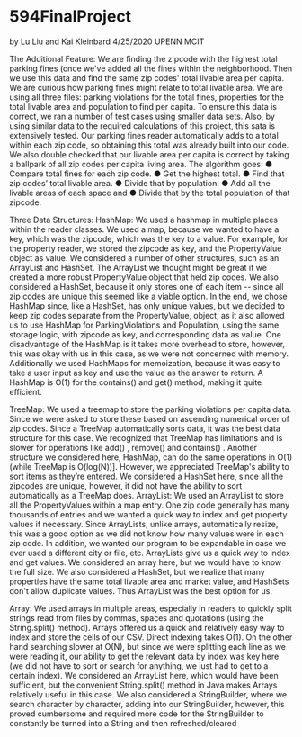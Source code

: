 # 594FinalProject
by Lu Liu and Kai Kleinbard
4/25/2020
UPENN MCIT

The Additional Feature:
We are finding the zipcode with the highest total parking fines (once
we've added all the fines within the neighborhood. Then we use this
data and find the same zip codes' total livable area per capita. We
are curious how parking fines might relate to total livable area. We
are using all three files: parking violations for the total fines,
properties for the total livable area and population to find per
capita. To ensure this data is correct, we ran a number of test cases
using smaller data sets. Also, by using similar data to the required
calculations of this project, this sata is extensively tested. Our
parking fines reader automatically adds to a total within each zip
code, so obtaining this total was already built into our code. We also
double checked that our livable area per capita is correct by taking a
ballpark of all zip codes per capita living area. The algorithm goes:
● Compare total fines for each zip code.
● Get the highest total.
● Find that zip codes’ total livable area.
● Divide that by population.
● Add all the livable areas of each space and
● Divide that by the total population of that zipcode.

Three Data Structures:
HashMap: We used a hashmap in multiple places within the reader
classes. We used a map, because we wanted to have a key, which was the
zipcode, which was the key to a value. For example, for the property
reader, we stored the zipcode as key, and the PropertyValue object as
value. We considered a number of other structures, such as an
ArrayList and HashSet. The ArrayList we thought might be great if we
created a more robust PropertyValue object that held zip codes. We
also considered a HashSet, because it only stores one of each item --
since all zip codes are unique this seemed like a viable option. In
the end, we chose HashMap since, like a HashSet, has only unique
values, but we decided to keep zip codes separate from the
PropertyValue, object, as it also allowed us to use HashMap for
ParkingViolations and Population, using the same storage logic, with
zipcode as key, and corresponding data as value. One disadvantage of
the HashMap is it takes more overhead to store, however, this was okay
with us in this case, as we were not concerned with memory.
Additionally we used HashMaps for memoization, because it was easy to
take a user input as key and use the value as the answer to return. A
HashMap is O(1) for the contains() and get() method, making it quite
efficient.

TreeMap:
We used a treemap to store the parking violations per capita
data. Since we were asked to store these based on ascending numerical
order of zip codes. Since a TreeMap automatically sorts data, it was
the best data structure for this case. We recognized that TreeMap has
limitations and is slower for operations like add() , remove() and
contains() . Another structure we considered here, HashMap, can do the
same operations in O(1) (while TreeMap is O(log(N))]. However, we
appreciated TreeMap's ability to sort items as they’re entered. We
considered a HashSet here, since all the zipcodes are unique, however,
it did not have the ability to sort automatically as a TreeMap does.
ArrayList: We used an ArrayList to store all the PropertyValues within
a map entry. One zip code generally has many thousands of entries and
we wanted a quick way to index and get property values if necessary.
Since ArrayLists, unlike arrays, automatically resize, this was a good
option as we did not know how many values were in each zip code. In
addition, we wanted our program to be expandable in case we ever used
a different city or file, etc. ArrayLists give us a quick way to index
and get values. We considered an array here, but we would have to know
the full size. We also considered a HashSet, but we realize that many
properties have the same total livable area and market value, and
HashSets don't allow duplicate values. Thus ArrayList was the best
option for us.

Array: 
We used arrays in multiple areas, especially in readers to
quickly split strings read from files by commas, spaces and quotations
(using the String.split() method). Arrays offered us a quick and
relatively easy way to index and store the cells of our CSV. Direct
indexing takes O(1). On the other hand searching slower at O(N), but
since we were splitting each line as we were reading it, our ability
to get the relevant data by index was key here (we did not have to
sort or search for anything, we just had to get to a certain index).
We considered an ArrayList here, which would have been sufficient, but
the convenient String.split() method in Java makes Arrays relatively
useful in this case. We also considered a StringBuilder, where we
search character by character, adding into our StringBuilder, however,
this proved cumbersome and required more code for the StringBuilder to
constantly be turned into a String and then refreshed/cleared

